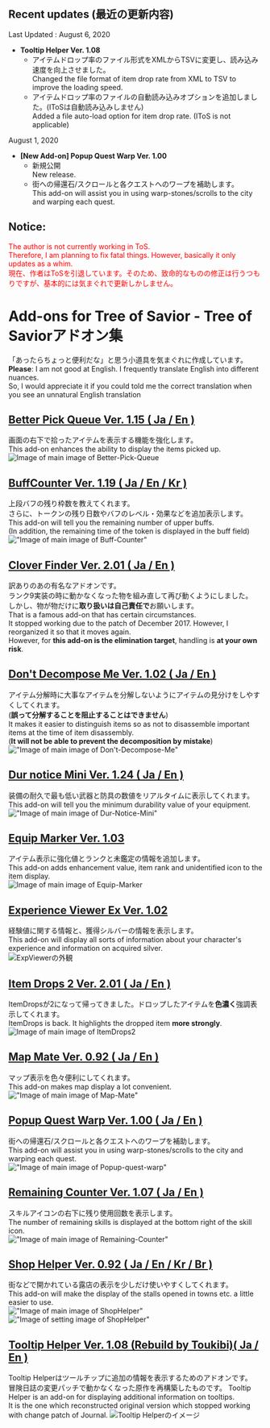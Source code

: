 ## Recent updates (最近の更新内容)

Last Updated : August 6, 2020

* **Tooltip Helper Ver. 1.08**
  * アイテムドロップ率のファイル形式をXMLからTSVに変更し、読み込み速度を向上させました。<br>Changed the file format of item drop rate from XML to TSV to improve the loading speed.
  * アイテムドロップ率のファイルの自動読み込みオプションを追加しました。(IToSは自動読み込みしません)<br>Added a file auto-load option for item drop rate. (IToS is not applicable)


August 1, 2020

* **[New Add-on] Popup Quest Warp Ver. 1.00**
  * 新規公開<br>New release.
  * 街への帰還石/スクロールと各クエストへのワープを補助します。<br>This add-on will assist you in using warp-stones/scrolls to the city and warping each quest.


## Notice:
<span style="color:#FF0000;">The author is not currently working in ToS.  
Therefore, I am planning to fix fatal things. However, basically it only updates as a whim.  
現在、作者はToSを引退しています。そのため、致命的なものの修正は行うつもりですが、基本的には気まぐれで更新しかしません。</span>

# Add-ons for Tree of Savior - Tree of Saviorアドオン集
「あったらちょっと便利だな」と思う小道具を気まぐれに作成しています。    
**Please**:
I am not good at English. I frequently translate English into different nuances.  
So, I would appreciate it if you could told me the correct translation when you see an unnatural English translation  


## [Better Pick Queue Ver. 1.15 ( Ja / En )](https://github.com/Toukibi/ToSAddon/tree/master/BetterPickQueue)
画面の右下で拾ったアイテムを表示する機能を強化します。  
This add-on enhances the ability to display the items picked up.  
![Image of main image of Better-Pick-Queue](https://github.com/Toukibi/ToSAddon/blob/ForImage/BetterPickQueue/img/topimage2_ja.jpg?raw=true)    

## [BuffCounter Ver. 1.19 ( Ja / En / Kr )](https://github.com/Toukibi/ToSAddon/tree/master/BuffCounter)
上段バフの残り枠数を教えてくれます。  
さらに、トークンの残り日数やバフのレベル・効果などを追加表示します。  
This add-on will tell you the remaining number of upper buffs.  
(In addition, the remaining time of the token is displayed in the buff field)  
!["Image of main image of Buff-Counter"](https://github.com/Toukibi/ToSAddon/raw/ForImage/BuffCounter/img/topimage.png?raw=true)  

## [Clover Finder Ver. 2.01 ( Ja / En )](https://github.com/Toukibi/ToSAddon/tree/master/Do-It-Yourself/With_ipf/CloverFinder)
訳ありのあの有名なアドオンです。  
ランク9実装の時に動かなくなった物を組み直して再び動くようにしました。  
しかし、物が物だけに**取り扱いは自己責任で**お願いします。  
That is a famous add-on that has certain circumstances.  
It stopped working due to the patch of December 2017. However, I reorganized it so that it moves again.  
However, for **this add-on is the elimination target**, handling is **at your own risk**.  

## [Don't Decompose Me Ver. 1.02 ( Ja / En )](https://github.com/Toukibi/ToSAddon/tree/master/DontDecomposeMe)
アイテム分解時に大事なアイテムを分解しないようにアイテムの見分けをしやすくしてくれます。  
(**誤って分解することを阻止することはできません**)   
It makes it easier to distinguish items so as not to disassemble important items at the time of item disassembly.  
(**It will not be able to prevent the decomposition by mistake**)  
!["Image of main image of Don't-Decompose-Me"](https://github.com/Toukibi/ToSAddon/blob/ForImage/DontDecomposeMe/img/topimage_ja.png?raw=true)  

## [Dur notice Mini Ver. 1.24 ( Ja / En )](https://github.com/Toukibi/ToSAddon/tree/master/DurNoticeMini)
装備の耐久で最も低い武器と防具の数値をリアルタイムに表示してくれます。  
This add-on will tell you the minimum durability value of your equipment.  
!["Image of main image of Dur-Notice-Mini"](https://github.com/Toukibi/ToSAddon/blob/ForImage/DurNoticeMini/Main/img/topimage.png?raw=true)  

## [Equip Marker Ver. 1.03 ](https://github.com/Toukibi/ToSAddon/tree/master/EquipMarker)
アイテム表示に強化値とランクと未鑑定の情報を追加します。  
This add-on adds enhancement value, item rank and unidentified icon to the item display.    
![Image of main image of Equip-Marker](https://github.com/Toukibi/ToSAddon/blob/ForImage/EquipMarker/img/topimage_ja.jpg?raw=true)    

## [Experience Viewer Ex Ver. 1.02](https://github.com/Toukibi/ToSAddon/tree/master/ExpViewer_Ex)
経験値に関する情報と、獲得シルバーの情報を表示します。  
This add-on will display all sorts of information about your character's experience and information on acquired silver.  
![ExpViewerの外観](https://github.com/Toukibi/ToSAddon/blob/ForImage/ExpViewer_Ex/img/topimage_ja.jpg?raw=true)

## [Item Drops 2 Ver. 2.01 ( Ja / En )](https://github.com/Toukibi/ToSAddon/tree/master/ItemDrops2)
ItemDropsが2になって帰ってきました。ドロップしたアイテムを**色濃く**強調表示してくれます。  
ItemDrops is back. It highlights the dropped item **more strongly**.    
![Image of main image of ItemDrops2](https://github.com/Toukibi/ToSAddon/blob/ForImage/ItemDrops2/img/topimage_ja.jpg?raw=true)    

## [Map Mate Ver. 0.92 ( Ja / En )](https://github.com/Toukibi/ToSAddon/tree/master/MapMate)
マップ表示を色々便利にしてくれます。  
This add-on makes map display a lot convenient.   
!["Image of main image of Map-Mate"](https://github.com/Toukibi/ToSAddon/blob/ForImage/MapMate/image/MapMate_MiniMap.png?raw=true)  

## [Popup Quest Warp Ver. 1.00 ( Ja / En )](https://github.com/Toukibi/ToSAddon/tree/master/PopupQuestWarp)
街への帰還石/スクロールと各クエストへのワープを補助します。  
This add-on will assist you in using warp-stones/scrolls to the city and warping each quest.   
!["Image of main image of Popup-quest-warp"](https://github.com/Toukibi/ToSAddon/blob/ForImage/PopupQuestWarp/img/ppqw_forlist_en.jpg?raw=true)  

## [Remaining Counter Ver. 1.07 ( Ja / En )](https://github.com/Toukibi/ToSAddon/tree/master/RemainingCounter)
スキルアイコンの右下に残り使用回数を表示します。  
The number of remaining skills is displayed at the bottom right of the skill icon.   
!["Image of main image of Remaining-Counter"](https://github.com/Toukibi/ToSAddon/blob/ForImage/RemainingCounter/img/topimage.png?raw=true)  

## [Shop Helper Ver. 0.92 ( Ja / En / Kr / Br )](https://github.com/Toukibi/ToSAddon/tree/master/ShopHelper)
街などで開かれている露店の表示を少しだけ使いやすくしてくれます。  
This add-on will make the display of the stalls opened in towns etc. a little easier to use.  
!["Image of main image of ShopHelper"](https://github.com/Toukibi/ToSAddon/blob/forImageStrage/ShopHelper/img/ShopHelperImage.jpg?raw=true)
!["Image of setting image of ShopHelper"](https://github.com/Toukibi/ToSAddon/blob/forImageStrage/ShopHelper/img/option_jp.jpg?raw=true)  

## [Tooltip Helper Ver. 1.08 (Rebuild by Toukibi)( Ja / En )](https://github.com/Toukibi/ToSAddon/tree/master/TooltipHelper_Rebuild)
Tooltip Helperはツールチップに追加の情報を表示するためのアドオンです。  
冒険日誌の変更パッチで動かなくなった原作を再構築したものです。
Tooltip Helper is an add-on for displaying additional information on tooltips.  
It is the one which reconstructed original version which stopped working with change patch of Journal.
![Tooltip Helperのイメージ](https://github.com/Toukibi/ToSAddon/raw/ForImage/TooltipHelper_Rebuild/img/topimage_s_ja.jpg?raw=true)
